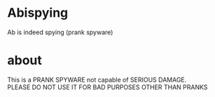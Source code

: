 # Abispying
Ab is indeed spying (prank spyware)


# about

This is a PRANK SPYWARE not capable of SERIOUS DAMAGE.  
PLEASE DO NOT USE IT FOR BAD PURPOSES OTHER THAN PRANKS  
